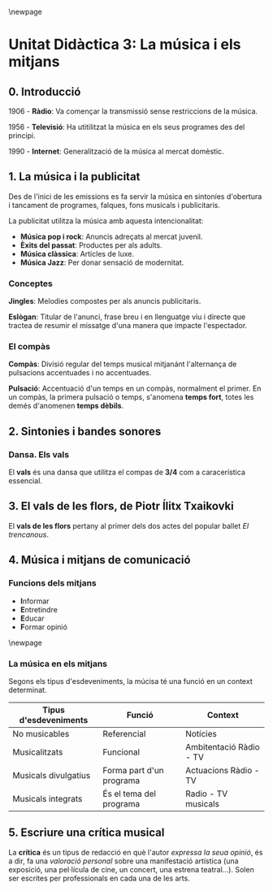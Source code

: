 \newpage

# Unitat Didàctica 3: La música i els mitjans

## 0. Introducció

1906 - **Ràdio**: Va començar la transmissió sense restriccions de la música.

1956 - **Televisió**: Ha utitilitzat la música en els seus programes des del principi.

1990 - **Internet**: Generalització de la música al mercat domèstic.

## 1. La música i la publicitat

Des de l'inici de les emissions es fa servir la música en sintoníes d'obertura i tancament de programes, falques, fons musicals i publicitaris.

La publicitat utilitza la música amb aquesta intencionalitat:

- **Música pop i rock**: Anuncis adreçats al mercat juvenil.
- **Èxits del passat**: Productes per als adults.
- **Música clàssica**: Artícles de luxe.
- **Música Jazz**: Per donar sensació de modernitat.

### Conceptes

**Jingles**: Melodies compostes per als anuncis publicitaris.

**Eslògan**: Titular de l'anunci, frase breu i en llenguatge viu i directe que tractea de resumir el missatge d'una manera que impacte l'espectador.

### El compàs

**Compàs**: Divisió regular del temps musical mitjanánt l'alternança de pulsacions accentuades i no accentuades.

**Pulsació**: Accentuació d'un temps en un compàs, normalment el primer. En un compàs, la primera pulsació o temps, s'anomena **temps fort**, totes les demés d'anomenen **temps dèbils**.

## 2. Sintonies i bandes sonores

### Dansa. Els vals

El **vals** és una dansa que utilitza el compas de **3/4** com a caracerística essencial.

## 3. El vals de les flors, de Piotr Ílitx Txaikovki

El **vals de les flors** pertany al primer dels dos actes del popular ballet *El trencanous*.

## 4. Música i mitjans de comunicació

### Funcions dels mitjans

- **I**nformar
- **E**ntretindre
- **E**ducar
- **F**ormar opinió

\newpage

### La música en els mitjans

Segons els tipus d'esdeveniments, la múcisa té una funció en un context determinat.

| Tipus d'esdeveniments | Funció | Context |
| --------------------- | ------ | ------- |
| No musicables         | Referencial | Notícies |
| Musicalitzats | Funcional | Ambitentació Ràdio - TV |
| Musicals divulgatius | Forma part d'un programa | Actuacions Ràdio - TV |
| Musicals integrats | És el tema del programa | Radio - TV musicals |

## 5. Escriure una crítica musical

La **crítica** és un tipus de redacció en què l'autor *expressa la seua opinió*, és a dir, fa una *valoració personal* sobre una manifestació artística (una exposició, una pel·lícula de cine, un concert, una estrena teatral...). Solen ser escrites per professionals en cada una de les arts.
